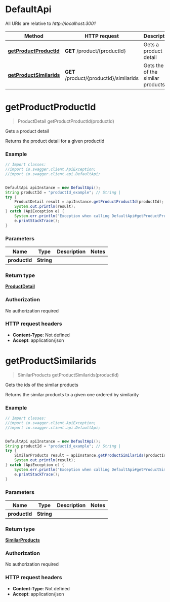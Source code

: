 # DefaultApi

All URIs are relative to *http://localhost:3001*

Method | HTTP request | Description
------------- | ------------- | -------------
[**getProductProductId**](DefaultApi.md#getProductProductId) | **GET** /product/{productId} | Gets a product detail
[**getProductSimilarids**](DefaultApi.md#getProductSimilarids) | **GET** /product/{productId}/similarids | Gets the ids of the similar products

<a name="getProductProductId"></a>
# **getProductProductId**
> ProductDetail getProductProductId(productId)

Gets a product detail

Returns the product detail for a given productId

### Example
```java
// Import classes:
//import io.swagger.client.ApiException;
//import io.swagger.client.api.DefaultApi;


DefaultApi apiInstance = new DefaultApi();
String productId = "productId_example"; // String | 
try {
    ProductDetail result = apiInstance.getProductProductId(productId);
    System.out.println(result);
} catch (ApiException e) {
    System.err.println("Exception when calling DefaultApi#getProductProductId");
    e.printStackTrace();
}
```

### Parameters

Name | Type | Description  | Notes
------------- | ------------- | ------------- | -------------
 **productId** | **String**|  |

### Return type

[**ProductDetail**](ProductDetail.md)

### Authorization

No authorization required

### HTTP request headers

 - **Content-Type**: Not defined
 - **Accept**: application/json

<a name="getProductSimilarids"></a>
# **getProductSimilarids**
> SimilarProducts getProductSimilarids(productId)

Gets the ids of the similar products

Returns the similar products to a given one ordered by similarity

### Example
```java
// Import classes:
//import io.swagger.client.ApiException;
//import io.swagger.client.api.DefaultApi;


DefaultApi apiInstance = new DefaultApi();
String productId = "productId_example"; // String | 
try {
    SimilarProducts result = apiInstance.getProductSimilarids(productId);
    System.out.println(result);
} catch (ApiException e) {
    System.err.println("Exception when calling DefaultApi#getProductSimilarids");
    e.printStackTrace();
}
```

### Parameters

Name | Type | Description  | Notes
------------- | ------------- | ------------- | -------------
 **productId** | **String**|  |

### Return type

[**SimilarProducts**](SimilarProducts.md)

### Authorization

No authorization required

### HTTP request headers

 - **Content-Type**: Not defined
 - **Accept**: application/json

